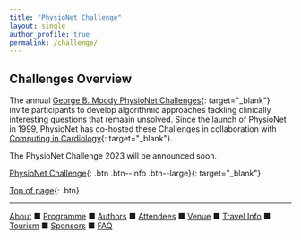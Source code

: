 ```yaml
---
title: "PhysioNet Challenge"
layout: single
author_profile: true
permalink: /challenge/
---
```

<a name="top"></a>

## Challenges Overview

The annual [George B. Moody PhysioNet Challenges](https://physionetchallenges.org/){: target="_blank"} invite participants to develop algorithmic approaches tackling clinically interesting questions that remaain unsolved. Since the launch of PhysioNet in 1999, PhysioNet has co-hosted these Challenges in collaboration with [Computing in Cardiology](https://cinc.org/){: target="_blank"}.

The PhysioNet Challenge 2023 will be announced soon.

[PhysioNet Challenge](https://physionetchallenges.org/){: .btn .btn--info .btn--large}{: target="_blank"}

[Top of page](#top){: .btn}

---

[About](../about/) &#9632; [Programme](../programme/) &#9632; [Authors](../authors) &#9632; [Attendees](../attendees/) &#9632; [Venue](../venue/) &#9632; [Travel Info](../travel) &#9632; [Tourism](../tourism/) &#9632; [Sponsors](../sponsors/) &#9632; [FAQ](../faq/)